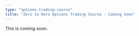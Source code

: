 ```yaml
---
type: "options-trading-course"
title: "Zero to Hero Options Trading Course - Coming Soon"
---
```


This is coming soon.